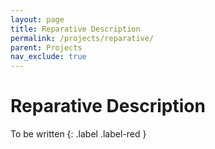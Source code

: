 ```yaml
---
layout: page
title: Reparative Description
permalink: /projects/reparative/
parent: Projects
nav_exclude: true
---
```


# Reparative Description
To be written
{: .label .label-red }